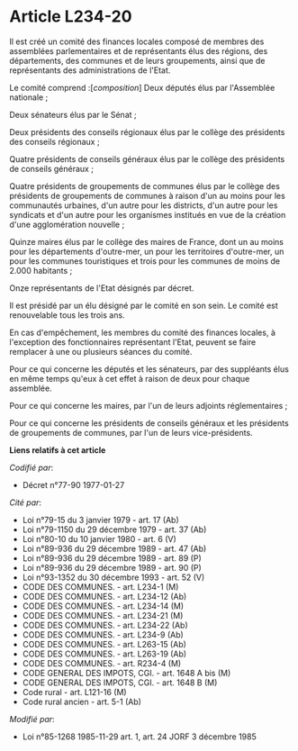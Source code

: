 # Article L234-20

Il est créé un comité des finances locales composé de membres des assemblées parlementaires et de représentants élus des
régions, des départements, des communes et de leurs groupements, ainsi que de représentants des administrations de l'Etat.

Le comité comprend :[*composition*]    Deux députés élus par l'Assemblée nationale ;

Deux sénateurs élus par le Sénat ;

Deux présidents des conseils régionaux élus par le collège des présidents des conseils régionaux ;

Quatre présidents de conseils généraux élus par le collège des présidents de conseils généraux ;

Quatre présidents de groupements de communes élus par le collège des présidents de groupements de communes à raison d'un au
moins pour les communautés urbaines, d'un autre pour les districts, d'un autre pour les syndicats et d'un autre pour les
organismes institués en vue de la création d'une agglomération nouvelle ;

Quinze maires élus par le collège des maires de France, dont un au moins pour les départements d'outre-mer, un pour les
territoires d'outre-mer, un pour les communes touristiques et trois pour les communes de moins de 2.000 habitants ;

Onze représentants de l'Etat désignés par décret.

Il est présidé par un élu désigné par le comité en son sein. Le comité est renouvelable tous les trois ans.

En cas d'empêchement, les membres du comité des finances locales, à l'exception des fonctionnaires représentant l'Etat,
peuvent se faire remplacer à une ou plusieurs séances du comité.

Pour ce qui concerne les députés et les sénateurs, par des suppléants élus en même temps qu'eux à cet effet à raison de deux
pour chaque assemblée.

Pour ce qui concerne les maires, par l'un de leurs adjoints réglementaires ;

Pour ce qui concerne les présidents de conseils généraux et les présidents de groupements de communes, par l'un de leurs
vice-présidents.

**Liens relatifs à cet article**

_Codifié par_:

  - Décret n°77-90 1977-01-27

_Cité par_:

  - Loi n°79-15 du 3 janvier 1979 - art. 17 (Ab)
  - Loi n°79-1150 du 29 décembre 1979 - art. 37 (Ab)
  - Loi n°80-10 du 10 janvier 1980 - art. 6 (V)
  - Loi n°89-936 du 29 décembre 1989 - art. 47 (Ab)
  - Loi n°89-936 du 29 décembre 1989 - art. 89 (P)
  - Loi n°89-936 du 29 décembre 1989 - art. 90 (P)
  - Loi n°93-1352 du 30 décembre 1993 - art. 52 (V)
  - CODE DES COMMUNES. - art. L234-1 (M)
  - CODE DES COMMUNES. - art. L234-12 (Ab)
  - CODE DES COMMUNES. - art. L234-14 (M)
  - CODE DES COMMUNES. - art. L234-21 (M)
  - CODE DES COMMUNES. - art. L234-22 (Ab)
  - CODE DES COMMUNES. - art. L234-9 (Ab)
  - CODE DES COMMUNES. - art. L263-15 (Ab)
  - CODE DES COMMUNES. - art. L263-19 (Ab)
  - CODE DES COMMUNES. - art. R234-4 (M)
  - CODE GENERAL DES IMPOTS, CGI. - art. 1648 A bis (M)
  - CODE GENERAL DES IMPOTS, CGI. - art. 1648 B (M)
  - Code rural - art. L121-16 (M)
  - Code rural ancien - art. 5-1 (Ab)

_Modifié par_:

  - Loi n°85-1268 1985-11-29 art. 1, art. 24 JORF 3 décembre 1985
